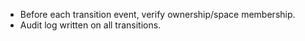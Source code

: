 - Before each transition event, verify ownership/space membership.
- Audit log written on all transitions.
